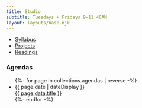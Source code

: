 ```yaml
---
title: Studio
subtitle: Tuesdays + Fridays 9-11:40AM
layout: layouts/base.njk
---
```


<ul class="listing">
  <li>
    <a href="https://prmlg.ht/cisp19" target="_blank">Syllabus</a>
  </li>
  <li>
    <a href="/projects/">Projects</a>
  </li>
  <li>
    <a href="/studio/readings/">Readings</a>
  </li>
</ul>

### Agendas

<ul class="listing">
{%- for page in collections.agendas | reverse -%}
  <li>
    <time datetime="{{ page.date }}">{{ page.date | dateDisplay }}</time><br>
    <a href="{{ page.url }}">{{ page.data.title }}</a>
  </li>
{%- endfor -%}
</ul>